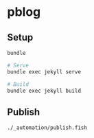 # pblog

## Setup

```bash
bundle

# Serve
bundle exec jekyll serve

# Build
bundle exec jekyll build
```

## Publish

```bash
./_automation/publish.fish
```
